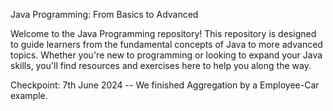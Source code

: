 Java Programming: From Basics to Advanced

Welcome to the Java Programming repository! This repository is designed to guide learners from the fundamental concepts of Java to more advanced topics. Whether you're new to programming or looking to expand your Java skills, you'll find resources and exercises here to help you along the way.

Checkpoint: 7th June 2024 -- We finished Aggregation by a Employee-Car example.
